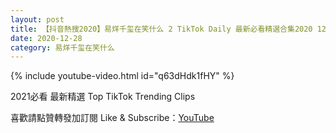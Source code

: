 ```yaml
---
layout: post
title: 【抖音熱搜2020】易烊千玺在笑什么 2 TikTok Daily 最新必看精選合集2020 12 28
date: 2020-12-28
category: 易烊千玺在笑什么
---
```


{% include youtube-video.html id="q63dHdk1fHY" %}

2021必看 最新精選 Top TikTok Trending Clips

喜歡請點贊轉發加訂閱 Like & Subscribe：[YouTube](https://www.youtube.com/channel/UCAoR7VcanIPd04uEq_GIylA/videos)

